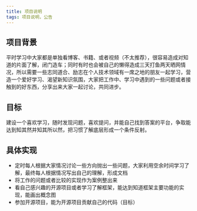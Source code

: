 ```yaml
---
title: 项目说明
tags: 项目说明，公告
---
```


## 项目背景
平时学习中大家都是单独看博客、书籍、或者视频（不太推荐），很容易造成对知道的片面了解，闭门造车；同时有时也会被自己的懒得造成三天打鱼两天晒网情况，所以需要一些志同道合、励志在个人技术领域有一席之地的朋友一起学习，营造一个爱好学习、渴望新知识氛围，大家把工作中、学习中遇到的一些问题或者接触到的好东西，分享出来大家一起讨论，共同进步。


## 目标
建设一个喜欢学习，随时发现问题，喜欢提问，并能自己找到答案的平台，争取能达到知其然并知其所以然，把习惯了解底层形成一个条件反射。

## 具体实现
* 定时每人根据大家情况讨论一些方向抛出一些问题，大家利用空余时间学习了解，最终每人根据情况写出自己的理解，形成文档
* 将工作的问题或者比较的实现作为案例整出来
* 看自己感兴趣的开源项目或者学习了解框架，能达到知道框架主要功能的实现，能画出概念图
* 参加开源项目，能为开源项目贡献自己的代码（目标）
